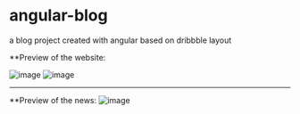 # angular-blog
a blog project created with angular based on dribbble layout

**Preview of the website:

![image](https://github.com/Gabriel-Gald1n0/angular-blog/assets/92198024/a7127bbc-6a45-49b9-b31b-2efb2d96550f)
![image](https://github.com/Gabriel-Gald1n0/angular-blog/assets/92198024/70ada374-8aa2-4c87-99bd-96e5484eee69)
______________________________________________________________________________________________________________

**Preview of the news:
![image](https://github.com/Gabriel-Gald1n0/angular-blog/assets/92198024/f9649ff4-0e72-4ab5-a865-2f46ece00d10)

